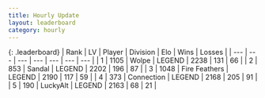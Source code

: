 ```yaml
---
title: Hourly Update
layout: leaderboard
category: hourly
---
```


{: .leaderboard}
| Rank | LV | Player | Division | Elo | Wins | Losses |
| --- | --- | --- | --- | --- | --- | --- |
| <span data-change="0">1</span> | 1105 | <span title="ID: 204953">Wolpe</span> | LEGEND | <span data-change="9">2238</span> | <span data-change="1">131</span> | <span data-change="0">66</span> |
| <span data-change="0">2</span> | 853 | <span title="ID: 315148">Sandal</span> | LEGEND | <span data-change="-6">2202</span> | <span data-change="6">196</span> | <span data-change="3">87</span> |
| <span data-change="0">3</span> | 1048 | <span title="ID: 357425">Fire Feathers</span> | LEGEND | <span data-change="0">2190</span> | <span data-change="0">117</span> | <span data-change="0">59</span> |
| <span data-change="1">4</span> | 373 | <span title="ID: 539711">Connection</span> | LEGEND | <span data-change="8">2168</span> | <span data-change="3">205</span> | <span data-change="1">91</span> |
| <span data-change="-1">5</span> | 190 | <span title="ID: 512212">LuckyAlt</span> | LEGEND | <span data-change="0">2163</span> | <span data-change="0">68</span> | <span data-change="0">21</span> |